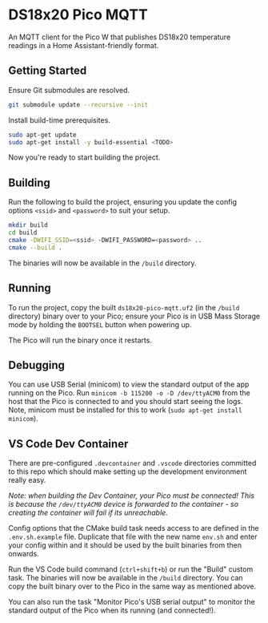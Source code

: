 # DS18x20 Pico MQTT

An MQTT client for the Pico W that publishes DS18x20 temperature
readings in a Home Assistant-friendly format.

## Getting Started

Ensure Git submodules are resolved.

```bash
git submodule update --recursive --init
```

Install build-time prerequisites.

```bash
sudo apt-get update
sudo apt-get install -y build-essential <TODO>
```

Now you're ready to start building the project.

## Building

Run the following to build the project, ensuring you update the config options
`<ssid>` and `<password>` to suit your setup.

```bash
mkdir build
cd build
cmake -DWIFI_SSID=<ssid> -DWIFI_PASSWORD=<password> ..
cmake --build .
```

The binaries will now be available in the `/build` directory.

## Running

To run the project, copy the built `ds18x20-pico-mqtt.uf2` (in the `/build` directory)
binary over to your Pico; ensure your Pico is in USB Mass Storage mode by holding the
`BOOTSEL` button when powering up.

The Pico will run the binary once it restarts. 

## Debugging

You can use USB Serial (minicom) to view the standard output of the app
running on the Pico. Run `minicom -b 115200 -o -D /dev/ttyACM0` from the
host that the Pico is connected to and you should start seeing the logs.
Note, minicom must be installed for this to work
(`sudo apt-get install minicom`). 

## VS Code Dev Container

There are pre-configured `.devcontainer` and `.vscode` directories committed to
this repo which should make setting up the development environment really easy.

_Note: when building the Dev Container, your Pico must be connected! This is because
the `/dev/ttyACM0` device is forwarded to the container - so creating the container
will fail if its unreachable._

Config options that the CMake build task needs access to are defined in the
`.env.sh.example` file. Duplicate that file with the new name `env.sh` and enter
your config within and it should be used by the built binaries from then onwards.

Run the VS Code build command (`ctrl+shift+b`) or run the "Build" custom task.
The binaries will now be available in the `/build` directory. You can copy
the built binary over to the Pico in the same way as mentioned above.

You can also run the task "Monitor Pico's USB serial output" to monitor the
standard output of the Pico when its running (and connected!).
